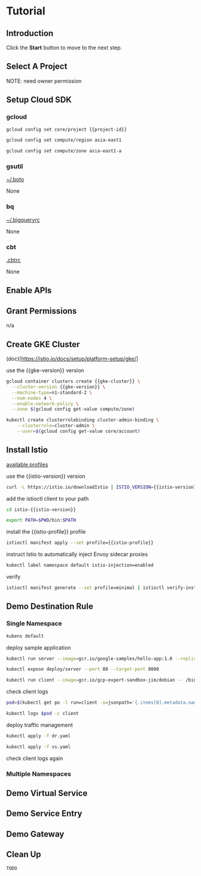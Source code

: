 # Tutorial

<walkthrough-watcher-constant key="gke-cluster" value="demo-istio"></walkthrough-watcher-constant>
<walkthrough-watcher-constant key="gke-version" value="1.14.10-gke.27"></walkthrough-watcher-constant>
<walkthrough-watcher-constant key="istio-version" value="1.5.1"></walkthrough-watcher-constant>
<walkthrough-watcher-constant key="istio-profile" value="minimal"></walkthrough-watcher-constant>

## Introduction

<walkthrough-tutorial-duration duration="30"></walkthrough-tutorial-duration>

Click the **Start** button to move to the next step.

## Select A Project

<walkthrough-project-setup></walkthrough-project-setup>

<walkthrough-footnote>NOTE: need owner permission</walkthrough-footnote>

## Setup Cloud SDK

### gcloud

```bash
gcloud config set core/project {{project-id}}
```
```bash
gcloud config set compute/region asia-east1
```
```bash
gcloud config set compute/zone asia-east1-a
```

### gsutil

[~/.boto](https://cloud.google.com/storage/docs/boto-gsutil)

None

### bq

[~/.bigqueryrc](https://cloud.google.com/bigquery/docs/bq-command-line-tool#setting_default_values_for_command-line_flags)

None

### cbt

[.cbtrc](https://cloud.google.com/bigtable/docs/quickstart-cbt)

None

## Enable APIs

<walkthrough-enable-apis apis="container.googleapis.com"></walkthrough-enable-apis>

## Grant Permissions

n/a

## Create GKE Cluster

(doc)[https://istio.io/docs/setup/platform-setup/gke/]

use the {{gke-version}} version

```bash
gcloud container clusters create {{gke-cluster}} \
  --cluster-version {{gke-version}} \
  --machine-type=n1-standard-2 \
  --num-nodes 4 \
  --enable-network-policy \
  --zone $(gcloud config get-value compute/zone)
```
```bash
kubectl create clusterrolebinding cluster-admin-binding \
    --clusterrole=cluster-admin \
    --user=$(gcloud config get-value core/account)
```

## Install Istio

[available profiles](https://istio.io/docs/setup/additional-setup/config-profiles/)

use the {{istio-version}} version

```bash
curl -L https://istio.io/downloadIstio | ISTIO_VERSION={{istio-version}} sh -
```

add the istioctl client to your path

```bash
cd istio-{{istio-version}}
```
```bash
export PATH=$PWD/bin:$PATH
```

install the {{istio-profile}} profile

```bash
istioctl manifest apply --set profile={{istio-profile}}
```

instruct Istio to automatically inject Envoy sidecar proxies

```bash
kubectl label namespace default istio-injection=enabled
```

verify

```bash
istioctl manifest generate --set profile=minimal | istioctl verify-install -f -
```

## Demo Destination Rule

### Single Namespace

```bash
kubens default
```

deploy sample application

```bash
kubectl run server --image=gcr.io/google-samples/hello-app:1.0 --replicas=2
```
```bash
kubectl expose deploy/server --port 80 --target-port 8080
```
```bash
kubectl run client --image=gcr.io/gcp-expert-sandbox-jim/debian -- /bin/bash -c 'while true; do sleep 1; date; curl -s server; done'
```

check client logs

```bash
pod=$(kubectl get po -l run=client -o=jsonpath='{.items[0].metadata.name}')
```
```bash
kubectl logs $pod -c client
```

deploy traffic management


```bash
kubectl apply -f dr.yaml
```
```bash
kubectl apply -f vs.yaml
```

check client logs again

### Multiple Namespaces

## Demo Virtual Service

## Demo Service Entry

## Demo Gateway

## Clean Up

```bash
TODO
```
